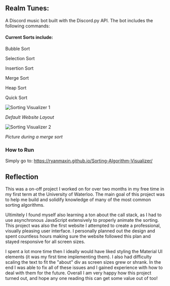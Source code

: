 ## Realm Tunes:

A Discord music bot built with the Discord.py API. The bot includes the following commands:

#### Current Sorts include:

Bubble Sort

Selection Sort

Insertion Sort

Merge Sort

Heap Sort

Quick Sort

![Sorting Visualizer 1](https://user-images.githubusercontent.com/90675771/167058861-ea13e568-8557-4e02-bad5-f998004cfd43.png)

*Default Website Layout*

![Sorting Visualizer 2](https://user-images.githubusercontent.com/90675771/167058865-ad322867-1a44-48d5-b880-056461d9680e.png)

*Picture during a merge sort*

### How to Run

Simply go to: https://ryanmaxin.github.io/Sorting-Algorithm-Visualizer/

## Reflection

This was a on-off project I worked on for over two months in my free time in my first term at the University of Waterloo. The main goal of this project was to help me build and solidify knowledge of many of the most common sorting algorithms.

Ultimitely I found myself also learning a ton about the call stack, as I had to use asynchronous JavaScript extensively to properly animate the sorting. This project was also the first website I attempted to create a professional, visually pleasing user interface. I personally planned out the design and spent countless hours making sure the website followed this plan and stayed responsive for all screen sizes. 

I spent a lot more time then I ideally would have liked styling the Material UI elements (it was my first time implementing them). I also had difficulty scaling the text to fit the "about" div as screen sizes grew or shrank. In the end I was able to fix all of these issues and I gained experience with how to deal with them for the future. Overall I am very happy how this project turned out, and hope any one reading this can get some value out of too!

